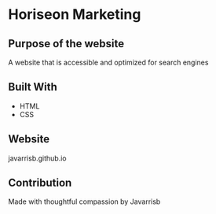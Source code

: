 # Horiseon Marketing

## Purpose of the website
A website that is accessible and optimized for search engines

## Built With
* HTML
* CSS

## Website
javarrisb.github.io

## Contribution
Made with thoughtful compassion by Javarrisb